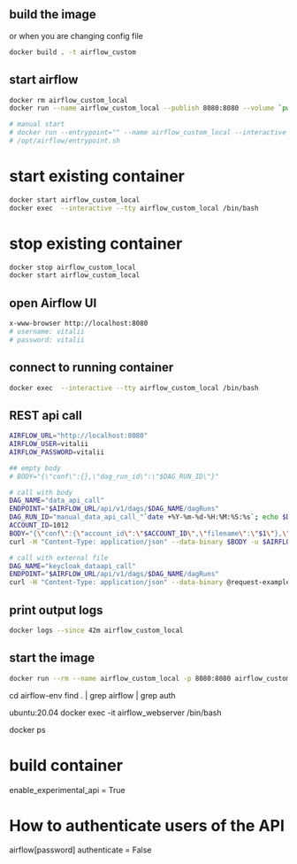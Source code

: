 ## build the image 
or when you are changing config file
```sh
docker build . -t airflow_custom
```

## start airflow
```sh
docker rm airflow_custom_local
docker run --name airflow_custom_local --publish 8080:8080 --volume `pwd`/logs:/opt/airflow/logs --volume `pwd`/dags:/opt/airflow/dags airflow_custom

# manual start 
# docker run --entrypoint="" --name airflow_custom_local --interactive --tty --publish 8080:8080 --volume `pwd`/logs:/opt/airflow/logs --volume `pwd`/dags:/opt/airflow/dags airflow_custom /bin/sh 
# /opt/airflow/entrypoint.sh
```

# start existing container 
```sh
docker start airflow_custom_local
docker exec  --interactive --tty airflow_custom_local /bin/bash
```

# stop existing container 
```sh
docker stop airflow_custom_local
docker start airflow_custom_local
```

## open Airflow UI 
```sh
x-www-browser http://localhost:8080
# username: vitalii 
# password: vitalii 
```
## connect to running container
```sh
docker exec  --interactive --tty airflow_custom_local /bin/bash
```

## REST api call
```sh
AIRFLOW_URL="http://localhost:8080"
AIRFLOW_USER=vitalii
AIRFLOW_PASSWORD=vitalii

## empty body
# BODY="{\"conf\":{},\"dag_run_id\":\"$DAG_RUN_ID\"}"

# call with body 
DAG_NAME="data_api_call"
ENDPOINT="$AIRFLOW_URL/api/v1/dags/$DAG_NAME/dagRuns"
DAG_RUN_ID="manual_data_api_call_"`date +%Y-%m-%d-%H:%M:%S:%s`; echo $DAG_RUN_ID
ACCOUNT_ID=1012
BODY="{\"conf\":{\"account_id\":\"$ACCOUNT_ID\",\"filename\":\"$1\"},\"dag_run_id\":\"$DAG_RUN_ID\"}"
curl -H "Content-Type: application/json" --data-binary $BODY -u $AIRFLOW_USER:$AIRFLOW_PASSWORD -X POST $ENDPOINT	

# call with external file
DAG_NAME="keycloak_dataapi_call"
ENDPOINT="$AIRFLOW_URL/api/v1/dags/$DAG_NAME/dagRuns"
curl -H "Content-Type: application/json" --data-binary @request-example.json -u $AIRFLOW_USER:$AIRFLOW_PASSWORD -X POST $ENDPOINT	
```

##  print output logs
```sh
docker logs --since 42m airflow_custom_local
```

## start the image
```sh
docker run --rm --name airflow_custom_local -p 8080:8080 airflow_custom
```


cd airflow-env
find . | grep airflow | grep auth


ubuntu:20.04
docker exec -it airflow_webserver /bin/bash 

docker ps



# build container 

enable_experimental_api = True
# How to authenticate users of the API
airflow[password]
authenticate = False




